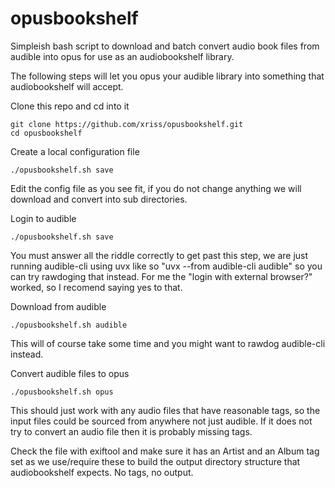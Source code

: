 # opusbookshelf

Simpleish bash script to download and batch convert audio book files 
from audible into opus for use as an audiobookshelf library.


The following steps will let you opus your audible library into 
something that audiobookshelf will accept.

Clone this repo and cd into it

	git clone https://github.com/xriss/opusbookshelf.git
	cd opusbookshelf

Create a local configuration file

	./opusbookshelf.sh save
	
Edit the config file as you see fit, if you do not change anything we 
will download and convert into sub directories.

Login to audible

	./opusbookshelf.sh save

You must answer all the riddle correctly to get past this step, we are 
just running audible-cli using uvx like so "uvx --from audible-cli 
audible" so you can try rawdoging that instead. For me the "login with 
external browser?" worked, so I recomend saying yes to that.

Download from audible

	./opusbookshelf.sh audible
	
This will of course take some time and you might want to rawdog 
audible-cli instead.

Convert audible files to opus

	./opusbookshelf.sh opus

This should just work with any audio files that have reasonable tags, 
so the input files could be sourced from anywhere not just audible. If 
it does not try to convert an audio file then it is probably missing 
tags.

Check the file with exiftool and make sure it has an Artist and an 
Album tag set as we use/require these to build the output directory 
structure that audiobookshelf expects. No tags, no output.
